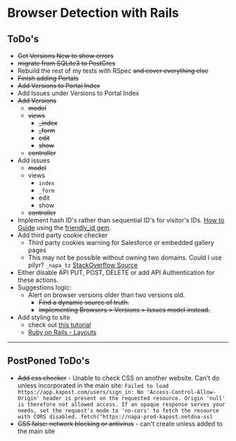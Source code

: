 # Browser Detection with Rails

## ToDo's
 - ~~Get Versions New to show errors~~
 - ~~migrate from SQLite3 to PostGres~~
 - Rebuild the rest of my tests with RSpec ~~and cover everything else~~
 - ~~Finish adding Portals~~
 - ~~Add Versions to Portal Index~~
 - Add Issues under Versions to Portal Index
 - ~~Add Versions~~
    - ~~model~~
    - ~~views~~
        - ~~_index~~
        - ~~_form~~
        - ~~edit~~
        - ~~show~~
    - ~~controller~~
 - Add issues
     - ~~model~~
     - views
         - `index`
         - `_form`
         - edit
         - show
     - ~~controller~~
 - Implement hash ID's rather than sequential ID's for visitor's IDs. [How to Guide](https://hackernoon.com/how-to-use-hash-ids-in-your-url-in-ruby-on-rails-5-e8b7cdd31733) using the [friendly_id gem](https://github.com/norman/friendly_id).
 - Add third party cookie checker
    - Third party cookies warning for Salesforce or embedded gallery pages
    - This may not be possible without owning two domains. Could I use pilyr? `_napa_tz` [StackOverflow Source](https://stackoverflow.com/questions/3550790/check-if-third-party-cookies-are-enabled)
- Either disable API PUT, POST, DELETE or add API Authentication for these actions.
 - Suggestions logic:
    - Alert on browser versions older than two versions old.
        - ~~Find a dynamic source of truth.~~
        - ~~implementing Browsers > Versions > Issues model instead.~~
- Add styling to site
    - check out [this tutorial](https://www.railstutorial.org/book/rails_flavored_ruby#cha-rails_flavored_ruby)
    - [Ruby on Rails - Layouts](https://www.tutorialspoint.com/ruby-on-rails/rails-layouts.htm)
---

## PostPoned ToDo's
- ~~Add css checker~~
      - Unable to check CSS on another website. Can't do unless incorporated in the main site:
        ```
        Failed to load https://app.kapost.com/users/sign_in: No 'Access-Control-Allow-Origin' header is present on the requested resource. Origin 'null' is therefore not allowed access. If an opaque response serves your needs, set the request's mode to 'no-cors' to fetch the resource with CORS disabled.
        fetch("https://napa-prod-kapost.netdna-ssl
        ```
- ~~CSS false: network blocking or antivirus~~
         - can't create unless added to the main site
